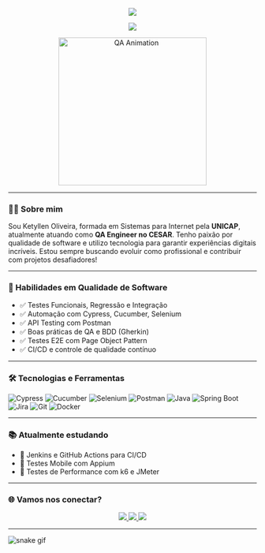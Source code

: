 <!-- Banner Personalizado -->
<p align="center">
  <img src="https://capsule-render.vercel.app/api?type=waving&color=0:ff0080,100:8a2be2&height=180&section=header&text=Ketyllen%20Oliveira%20👩‍💻%20QA%20Engineer&fontSize=28&fontColor=ffffff&animation=twinkling" />
</p>

<!-- Efeito de Digitação -->
<p align="center">
  <img src="https://readme-typing-svg.herokuapp.com?font=Fira+Code&duration=4000&pause=1000&color=F78DA7&center=true&width=500&lines=QA+Engineer+at+CESAR;Apaixonada+por+Qualidade+de+Software;Testes+automatizados+e+funcionais;Foco+em+Excelência+Digital+🚀" />
</p>

<!-- GIF Profissional -->
<p align="center">
  <img src="https://media.giphy.com/media/XAxylRMCdpbEWUAvr8/giphy.gif" width="300px" alt="QA Animation" />
</p>

---

### 👩‍💻 Sobre mim

Sou Ketyllen Oliveira, formada em Sistemas para Internet pela **UNICAP**, atualmente atuando como **QA Engineer no CESAR**. Tenho paixão por qualidade de software e utilizo tecnologia para garantir experiências digitais incríveis. Estou sempre buscando evoluir como profissional e contribuir com projetos desafiadores!

---

### 🧪 Habilidades em Qualidade de Software

- ✅ Testes Funcionais, Regressão e Integração  
- ✅ Automação com Cypress, Cucumber, Selenium  
- ✅ API Testing com Postman  
- ✅ Boas práticas de QA e BDD (Gherkin)  
- ✅ Testes E2E com Page Object Pattern  
- ✅ CI/CD e controle de qualidade contínuo  

---

### 🛠️ Tecnologias e Ferramentas

![Cypress](https://img.shields.io/badge/-Cypress-0D1117?style=flat&logo=cypress&logoColor=white)
![Cucumber](https://img.shields.io/badge/-Cucumber-23D96C?style=flat&logo=cucumber&logoColor=white)
![Selenium](https://img.shields.io/badge/-Selenium-43B02A?style=flat&logo=selenium&logoColor=white)
![Postman](https://img.shields.io/badge/-Postman-FF6C37?style=flat&logo=postman&logoColor=white)
![Java](https://img.shields.io/badge/-Java-ED8B00?style=flat&logo=openjdk&logoColor=white)
![Spring Boot](https://img.shields.io/badge/-SpringBoot-6DB33F?style=flat&logo=springboot&logoColor=white)
![Jira](https://img.shields.io/badge/-Jira-0052CC?style=flat&logo=jira&logoColor=white)
![Git](https://img.shields.io/badge/-Git-E44C30?style=flat&logo=git&logoColor=white)
![Docker](https://img.shields.io/badge/-Docker-2496ED?style=flat&logo=docker&logoColor=white)

---

### 📚 Atualmente estudando

- 📌 Jenkins e GitHub Actions para CI/CD  
- 📌 Testes Mobile com Appium  
- 📌 Testes de Performance com k6 e JMeter  

---

### 🌐 Vamos nos conectar?

<p align="center">
  <a href="https://www.linkedin.com/in/ketyllenoliveira/" target="_blank">
    <img src="https://img.shields.io/badge/-LinkedIn-%230077B5?style=for-the-badge&logo=linkedin&logoColor=white" />
  </a>
  <a href="mailto:ketyllen.pessoalo@gmail.com">
    <img src="https://img.shields.io/badge/-Gmail-%23333?style=for-the-badge&logo=gmail&logoColor=white" />
  </a>
  <a href="https://www.instagram.com/ketyllen.dev/" target="_blank">
    <img src="https://img.shields.io/badge/-Instagram-%23E4405F?style=for-the-badge&logo=instagram&logoColor=white" />
  </a>
</p>

---

<!-- Snake Game dos commits -->
![snake gif](https://github.com/ketyllen/ketyllen/blob/output/github-contribution-grid-snake.svg)
